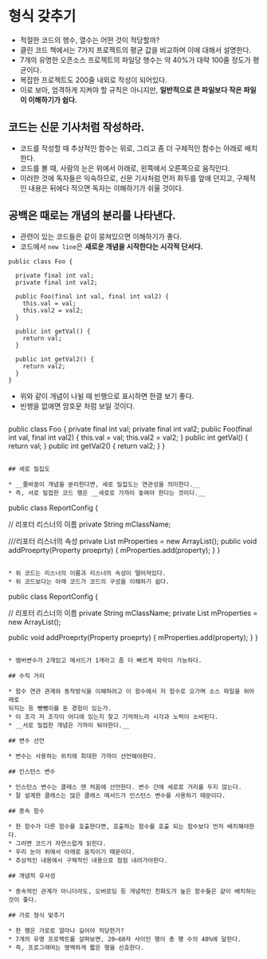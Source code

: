 # 형식 갖추기

* 적절한 코드의 행수, 열수는 어떤 것이 적당할까?
* 클린 코드 책에서는 7가지 프로젝트의 평균 값을 비교하며 이에 대해서 설명한다.
* 7개의 유명한 오픈소스 프로젝트의 파일당 행수는 약 40%가 대략 100줄 정도가 평균이다.
* 복잡한 프로젝트도 200줄 내외로 작성이 되어있다.
* 이로 보아, 엄격하게 지켜야 할 규칙은 아니지만, __일반적으로 큰 파일보다 작은 파일이 이해하기가 쉽다.__

## 코드는 신문 기사처럼 작성하라.

* 코드를 작성할 때 추상적인 함수는 위로, 그리고 좀 더 구체적인 함수는 아래로 배치한다.
* 코드를 볼 때, 사람의 눈은 위에서 아래로, 왼쪽에서 오른쪽으로 움직인다.
* 이러한 것에 독자들은 익숙하므로, 신문 기사처럼 먼저 화두를 앞에 던지고, 구체적인 내용은 뒤에다
적으면 독자는 이해하기가 쉬울 것이다.

## 공백은 때로는 개념의 분리를 나타낸다.

* 관련이 있는 코드들은 같이 뭉쳐있으면 이해하기가 좋다.
* 코드에서 `new line`은 __새로운 개념을 시작한다는 시각적 단서다.__

```
public class Foo {

  private final int val;
  private final int val2;

  public Foo(final int val, final int val2) {
    this.val = val;
    this.val2 = val2;
  }

  public int getVal() {
    return val;
  }

  public int getVal2() {
    return val2;
  }
}
```

* 위와 같이 개념이 나뉠 때 빈행으로 표시하면 한결 보기 좋다.
* 빈행을 없애면 암호문 처럼 보일 것이다.

```

```
public class Foo {
  private final int val;
  private final int val2;
  public Foo(final int val, final int val2) {
    this.val = val;
    this.val2 = val2;
  }
  public int getVal() {
    return val;
  }
  public int getVal2() {
    return val2;
  }
}
```

## 세로 밀집도

* __줄바꿈이 개념을 분리한다면, 세로 밀집도는 연관성을 의미한다.__
* 즉, 서로 밀접한 코드 행은 __세로로 가까이 놓여야 한다는 것이다.__

```
public class ReportConfig {

  // 리포터 리스너의 이름
  private String mClassName;

  ///리포터 리스너의 속성
  private List<Property> mProperties = new ArrayList<Property>();
  public void addProeprty(Property proeprty) {
    mProperties.add(property);
  }
}
```

* 위 코드는 리스너의 이름과 리스너의 속성이 떨어져있다.
* 위 코드보다는 아래 코드가 코드의 구성을 이해하기 쉽다.

```
public class ReportConfig {

  // 리포터 리스너의 이름
  private String mClassName;
  private List<Property> mProperties = new ArrayList<Property>();

  public void addProeprty(Property proeprty) {
    mProperties.add(property);
  }
}
```

* 멤버변수가 2개있고 메서드가 1개라고 좀 더 빠르게 파악이 가능하다.

## 수직 거리

* 함수 연관 관계와 동작방식을 이해하려고 이 함수에서 저 함수로 오가며 소스 파일을 위아래로
뒤지는 등 뺑뺑이를 돈 경험이 있는가.
* 이 조각 저 조각이 어디에 있는지 찾고 기억하느라 시각과 노력이 소비된다.
* __서로 밀접한 개념은 가까이 둬야한다.__

## 변수 선언

* 변수는 사용하는 위치에 최대한 가까이 선언해야한다.

## 인스턴스 변수

* 인스턴스 변수는 클래스 맨 처음에 선언한다. 변수 간에 세로로 거리를 두지 않는다.
* 잘 설계한 클래스는 많은 클래스 메서드가 인스턴스 변수를 사용하기 때문이다.

## 종속 함수

* 한 함수가 다른 함수를 호출한다면, 호출하는 함수를 호출 되는 함수보다 먼저 배치해야한다.
* 그러면 코드가 자연스럽게 읽힌다.
* 우리 눈이 위에서 아래로 움직이기 때문이다.
* 추상적인 내용에서 구체적인 내용으로 점점 내려가야한다.

## 개념적 유사성

* 종속적인 관계가 아니더라도, 오버로딩 등 개념적인 친화도가 높은 함수들은 같이 배치하는 것이 좋다.

## 가로 형식 맞추기

* 한 행은 가로로 얼마나 길어야 적당한가?
* 7개의 유명 프로젝트를 살펴보면, 20~60자 사이인 행이 총 행 수의 40%에 달한다.
* 즉, 프로그래머는 명백하게 짧은 행을 선호한다.
